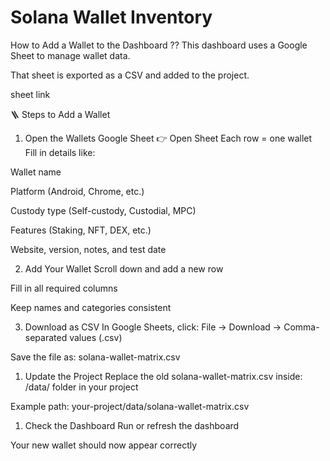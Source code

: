 # Solana Wallet Inventory

How to Add a Wallet to the Dashboard ??
This dashboard uses a Google Sheet to manage wallet data. 

That sheet is exported as a CSV and added to the project.

sheet link

🪜 Steps to Add a Wallet
1. Open the Wallets Google Sheet
👉 Open Sheet
Each row = one wallet
Fill in details like:

Wallet name

Platform (Android, Chrome, etc.)

Custody type (Self-custody, Custodial, MPC)

Features (Staking, NFT, DEX, etc.)

Website, version, notes, and test date

2. Add Your Wallet
Scroll down and add a new row

Fill in all required columns

Keep names and categories consistent

3. Download as CSV
In Google Sheets, click:
File → Download → Comma-separated values (.csv)

Save the file as:
solana-wallet-matrix.csv

1. Update the Project
Replace the old solana-wallet-matrix.csv inside:
/data/ folder in your project

Example path:
your-project/data/solana-wallet-matrix.csv

1. Check the Dashboard
Run or refresh the dashboard

Your new wallet should now appear correctly